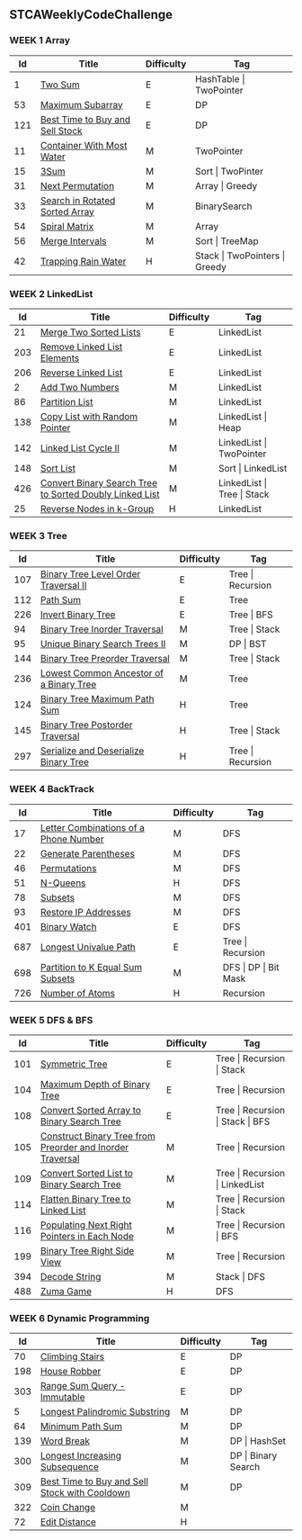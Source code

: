 ## STCAWeeklyCodeChallenge

### WEEK 1 Array

| **Id** | **Title**                                                    | **Difficulty** | **Tag**                        |
| ------ | ------------------------------------------------------------ | -------------- | ------------------------------ |
| 1      | [Two Sum](https://leetcode.com/problems/two-sum)             | E              | HashTable \| TwoPointer        |
| 53     | [Maximum Subarray](https://leetcode.com/problems/maximum-subarray) | E              | DP                             |
| 121    | [Best Time to Buy and Sell Stock](https://leetcode.com/problems/best-time-to-buy-and-sell-stock) | E              | DP                             |
| 11     | [Container With Most Water](https://leetcode.com/problems/container-with-most-water/) | M              | TwoPointer                     |
| 15     | [3Sum](https://leetcode.com/problems/3sum)                   | M              | Sort \| TwoPinter              |
| 31     | [Next Permutation](https://leetcode.com/problems/next-permutation) | M              | Array \| Greedy                |
| 33     | [Search in Rotated Sorted Array](https://leetcode.com/problems/search-in-rotated-sorted-array) | M              | BinarySearch                   |
| 54     | [Spiral Matrix](https://leetcode.com/problems/spiral-matrix/) | M              | Array                          |
| 56     | [Merge Intervals](https://leetcode.com/problems/merge-intervals) | M              | Sort \| TreeMap                |
| 42     | [Trapping Rain Water](https://leetcode.com/problems/trapping-rain-water) | H              | Stack \| TwoPointers \| Greedy |

### WEEK 2 LinkedList

| **Id** | **Title**                                                    | **Difficulty** | **Tag**                     |
| ------ | ------------------------------------------------------------ | -------------- | --------------------------- |
| 21     | [Merge Two Sorted Lists](https://leetcode.com/problems/merge-two-sorted-lists) | E              | LinkedList                  |
| 203    | [Remove Linked List Elements](https://leetcode.com/problems/remove-linked-list-elements) | E              | LinkedList                  |
| 206    | [Reverse Linked List](https://leetcode.com/problems/reverse-linked-list) | E              | LinkedList                  |
| 2      | [Add Two Numbers](https://leetcode.com/problems/add-two-numbers) | M              | LinkedList                  |
| 86     | [Partition List](https://leetcode.com/problems/partition-list) | M              | LinkedList                  |
| 138    | [Copy List with Random Pointer](https://leetcode.com/problems/copy-list-with-random-pointer) | M              | LinkedList \| Heap          |
| 142    | [Linked List Cycle II](https://leetcode.com/problems/linked-list-cycle-ii) | M              | LinkedList \| TwoPointer    |
| 148    | [Sort List](https://leetcode.com/problems/sort-list)         | M              | Sort \| LinkedList          |
| 426    | [Convert Binary Search Tree to Sorted Doubly Linked List](https://leetcode.com/problems/convert-binary-search-tree-to-sorted-doubly-linked-list) | M              | LinkedList \| Tree \| Stack |
| 25     | [Reverse Nodes in k-Group](https://leetcode.com/problems/reverse-nodes-in-k-group) | H              | LinkedList                  |

### WEEK 3 Tree

| **Id** | **Title**                                                    | **Difficulty** | **Tag**           |
| ------ | ------------------------------------------------------------ | -------------- | ----------------- |
| 107    | [Binary Tree Level Order Traversal II](https://leetcode.com/problems/binary-tree-level-order-traversal-ii) | E              | Tree \| Recursion |
| 112    | [Path Sum](https://leetcode.com/problems/path-sum)           | E              | Tree              |
| 226    | [Invert Binary Tree](https://leetcode.com/problems/invert-binary-tree) | E              | Tree \| BFS       |
| 94     | [Binary Tree Inorder Traversal](https://leetcode.com/problems/binary-tree-inorder-traversal) | M              | Tree \| Stack     |
| 95     | [Unique Binary Search Trees II](https://leetcode.com/problems/unique-binary-search-trees-ii) | M              | DP \| BST         |
| 144    | [Binary Tree Preorder Traversal](https://leetcode.com/problems/binary-tree-preorder-traversal) | M              | Tree \| Stack     |
| 236    | [Lowest Common Ancestor of a Binary Tree](https://leetcode.com/problems/lowest-common-ancestor-of-a-binary-tree) | M              | Tree              |
| 124    | [Binary Tree Maximum Path Sum](https://leetcode.com/problems/binary-tree-maximum-path-sum) | H              | Tree              |
| 145    | [Binary Tree Postorder Traversal](https://leetcode.com/problems/binary-tree-postorder-traversal) | H              | Tree \| Stack     |
| 297    | [Serialize and Deserialize Binary Tree](https://leetcode.com/problems/serialize-and-deserialize-binary-tree) | H              | Tree \| Recursion |

### WEEK 4 BackTrack

| **Id** | **Title**                                                    | **Difficulty** | **Tag**               |
| ------ | ------------------------------------------------------------ | -------------- | --------------------- |
| 17     | [Letter Combinations of a Phone Number](https://leetcode.com/problems/letter-combinations-of-a-phone-number) | M              | DFS                   |
| 22     | [Generate Parentheses](https://leetcode.com/problems/generate-parentheses) | M              | DFS                   |
| 46     | [Permutations](https://leetcode.com/problems/permutations)   | M              | DFS                   |
| 51     | [N-Queens](https://leetcode.com/problems/n-queens)           | H              | DFS                   |
| 78     | [Subsets](https://leetcode.com/problems/subsets)             | M              | DFS                   |
| 93     | [Restore IP Addresses](https://leetcode.com/problems/restore-ip-addresses) | M              | DFS                   |
| 401    | [Binary Watch](https://leetcode.com/problems/binary-watch/)  | E              | DFS                   |
| 687    | [Longest Univalue Path](https://leetcode.com/problems/longest-univalue-path/) | E              | Tree \| Recursion     |
| 698    | [Partition to K Equal Sum Subsets](https://leetcode.com/problems/partition-to-k-equal-sum-subsets/) | M              | DFS \| DP \| Bit Mask |
| 726    | [Number of Atoms](https://leetcode.com/problems/number-of-atoms) | H              | Recursion             |

### WEEK 5 DFS & BFS

| **Id** | **Title**                                                    | **Difficulty** | **Tag**                           |
| ------ | ------------------------------------------------------------ | -------------- | --------------------------------- |
| 101    | [Symmetric Tree](https://leetcode.com/problems/symmetric-tree) | E              | Tree \| Recursion \| Stack        |
| 104    | [Maximum Depth of Binary Tree](https://leetcode.com/problems/maximum-depth-of-binary-tree) | E              | Tree \| Recursion                 |
| 108    | [Convert Sorted Array to Binary Search Tree](https://leetcode.com/problems/convert-sorted-array-to-binary-search-tree/) | E              | Tree \| Recursion \| Stack \| BFS |
| 105    | [Construct Binary Tree from Preorder and Inorder Traversal](https://leetcode.com/problems/construct-binary-tree-from-preorder-and-inorder-traversal) | M              | Tree \| Recursion                 |
| 109    | [Convert Sorted List to Binary Search Tree](https://leetcode.com/problems/convert-sorted-list-to-binary-search-tree/) | M              | Tree \| Recursion \| LinkedList   |
| 114    | [Flatten Binary Tree to Linked List](https://leetcode.com/problems/flatten-binary-tree-to-linked-list/) | M              | Tree \| Recursion \| Stack        |
| 116    | [Populating Next Right Pointers in Each Node](https://leetcode.com/problems/populating-next-right-pointers-in-each-node/) | M              | Tree \| Recursion \| BFS          |
| 199    | [Binary Tree Right Side View](https://leetcode.com/problems/binary-tree-right-side-view/) | M              | Tree \| Recursion                 |
| 394    | [Decode String](https://leetcode.com/problems/decode-string) | M              | Stack \| DFS                      |
| 488    | [Zuma Game](https://leetcode.com/problems/zuma-game)         | H              | DFS                               |

### WEEK 6 Dynamic Programming

| **Id** | **Title**                                                    | **Difficulty** | **Tag**             |
| ------ | ------------------------------------------------------------ | -------------- | ------------------- |
| 70     | [Climbing Stairs](https://leetcode.com/problems/climbing-stairs) | E              | DP                  |
| 198    | [House Robber](https://leetcode.com/problems/house-robber)   | E              | DP                  |
| 303    | [Range Sum Query - Immutable](https://leetcode.com/problems/range-sum-query-immutable) | E              | DP                  |
| 5      | [Longest Palindromic Substring](https://leetcode.com/problems/longest-palindromic-substring) | M              | DP                  |
| 64     | [Minimum Path Sum](https://leetcode.com/problems/minimum-path-sum) | M              | DP                  |
| 139    | [Word Break](https://leetcode.com/problems/word-break)       | M              | DP \| HashSet       |
| 300    | [Longest Increasing Subsequence](https://leetcode.com/problems/longest-increasing-subsequence) | M              | DP \| Binary Search |
| 309    | [Best Time to Buy and Sell Stock with Cooldown](https://leetcode.com/problems/best-time-to-buy-and-sell-stock-with-cooldown) | M              | DP                  |
| 322    | [Coin Change](https://leetcode.com/problems/coin-change)     | M              |                     |
| 72     | [Edit Distance](https://leetcode.com/problems/edit-distance) | H              |                     |

